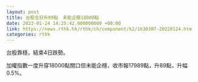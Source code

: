 ```yaml
---
layout: post
title: 台股全日升89點　未能企穩18000點
date: 2022-01-24 14:25:42.000000000 +08:00
link: https://news.rthk.hk/rthk/ch/component/k2/1630307-20220124.htm
categories: rthk
---
```


台股靠穩，結束4日跌勢。

加權指數一度升穿18000點關口但未能企穩，收市報17989點，升89點，升幅0.5%。
